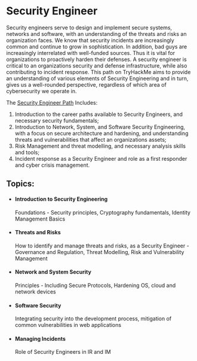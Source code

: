 # Security Engineer

Security engineers serve to design and implement secure systems, networks and software, with an understanding of the threats and risks an organization faces. We know that security incidents are increasingly common and continue to grow in sophistication. In addition, bad guys are increasingly interrelated with well-funded sources. Thus it is vital for organizations to proactively harden their defenses. A security engineer is critical to an organizations security and defense infrastructure, while also contributing to incident response. This path on TryHackMe aims to provide an understanding of various elements of Security Engineering and in turn, gives us a well-rounded perspective, regardless of which area of cybersecurity we operate in.

The [Security Engineer Path](https://tryhackme.com/paths) Includes:

1. Introduction to the career paths available to Security Engineers, and necessary security fundamentals;
2. Introduction to Network, System, and Software Security Engineering, with a focus on secure architecture and hardening, and understanding threats and vulnerabilities that affect an organizations assets;
3. Risk Management and threat modelling, and necessary analysis skills and tools;
4. Incident response as a Security Engineer and role as a first responder and cyber crisis management.

## Topics:

*   #### Introduction to Security Engineering

    Foundations - Security principles, Cryptography fundamentals, Identity Management Basics
*   #### Threats and Risks

    How to identify and manage threats and risks, as a Security Engineer - Governance and Regulation, Threat Modelling, Risk and Vulnerability Management
*   #### Network and System Security

    Principles - Including Secure Protocols, Hardening OS, cloud and network devices
*   #### Software Security

    Integrating security into the development process, mitigation of common vulnerabilities in web applications
*   #### Managing Incidents

    Role of Security Engineers in IR and IM
